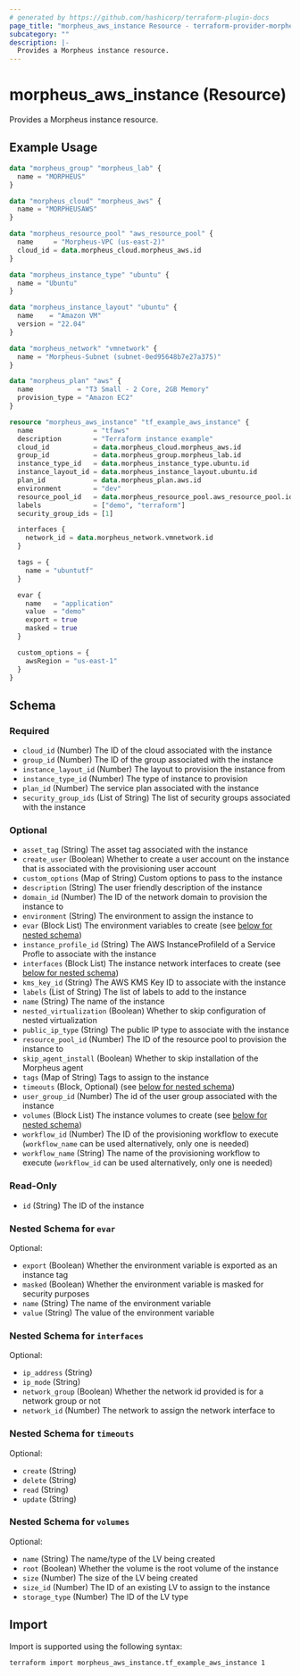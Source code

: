 ```yaml
---
# generated by https://github.com/hashicorp/terraform-plugin-docs
page_title: "morpheus_aws_instance Resource - terraform-provider-morpheus"
subcategory: ""
description: |-
  Provides a Morpheus instance resource.
---
```


# morpheus_aws_instance (Resource)

Provides a Morpheus instance resource.

## Example Usage

```terraform
data "morpheus_group" "morpheus_lab" {
  name = "MORPHEUS"
}

data "morpheus_cloud" "morpheus_aws" {
  name = "MORPHEUSAWS"
}

data "morpheus_resource_pool" "aws_resource_pool" {
  name     = "Morpheus-VPC (us-east-2)"
  cloud_id = data.morpheus_cloud.morpheus_aws.id
}

data "morpheus_instance_type" "ubuntu" {
  name = "Ubuntu"
}

data "morpheus_instance_layout" "ubuntu" {
  name    = "Amazon VM"
  version = "22.04"
}

data "morpheus_network" "vmnetwork" {
  name = "Morpheus-Subnet (subnet-0ed95648b7e27a375)"
}

data "morpheus_plan" "aws" {
  name           = "T3 Small - 2 Core, 2GB Memory"
  provision_type = "Amazon EC2"
}

resource "morpheus_aws_instance" "tf_example_aws_instance" {
  name               = "tfaws"
  description        = "Terraform instance example"
  cloud_id           = data.morpheus_cloud.morpheus_aws.id
  group_id           = data.morpheus_group.morpheus_lab.id
  instance_type_id   = data.morpheus_instance_type.ubuntu.id
  instance_layout_id = data.morpheus_instance_layout.ubuntu.id
  plan_id            = data.morpheus_plan.aws.id
  environment        = "dev"
  resource_pool_id   = data.morpheus_resource_pool.aws_resource_pool.id
  labels             = ["demo", "terraform"]
  security_group_ids = [1]

  interfaces {
    network_id = data.morpheus_network.vmnetwork.id
  }

  tags = {
    name = "ubuntutf"
  }

  evar {
    name   = "application"
    value  = "demo"
    export = true
    masked = true
  }

  custom_options = {
    awsRegion = "us-east-1"
  }
}
```

<!-- schema generated by tfplugindocs -->
## Schema

### Required

- `cloud_id` (Number) The ID of the cloud associated with the instance
- `group_id` (Number) The ID of the group associated with the instance
- `instance_layout_id` (Number) The layout to provision the instance from
- `instance_type_id` (Number) The type of instance to provision
- `plan_id` (Number) The service plan associated with the instance
- `security_group_ids` (List of String) The list of security groups associated with the instance

### Optional

- `asset_tag` (String) The asset tag associated with the instance
- `create_user` (Boolean) Whether to create a user account on the instance that is associated with the provisioning user account
- `custom_options` (Map of String) Custom options to pass to the instance
- `description` (String) The user friendly description of the instance
- `domain_id` (Number) The ID of the network domain to provision the instance to
- `environment` (String) The environment to assign the instance to
- `evar` (Block List) The environment variables to create (see [below for nested schema](#nestedblock--evar))
- `instance_profile_id` (String) The AWS InstanceProfileId of a Service Profle to associate with the instance
- `interfaces` (Block List) The instance network interfaces to create (see [below for nested schema](#nestedblock--interfaces))
- `kms_key_id` (String) The AWS KMS Key ID to associate with the instance
- `labels` (List of String) The list of labels to add to the instance
- `name` (String) The name of the instance
- `nested_virtualization` (Boolean) Whether to skip configuration of nested virtualization
- `public_ip_type` (String) The public IP type to associate with the instance
- `resource_pool_id` (Number) The ID of the resource pool to provision the instance to
- `skip_agent_install` (Boolean) Whether to skip installation of the Morpheus agent
- `tags` (Map of String) Tags to assign to the instance
- `timeouts` (Block, Optional) (see [below for nested schema](#nestedblock--timeouts))
- `user_group_id` (Number) The id of the user group associated with the instance
- `volumes` (Block List) The instance volumes to create (see [below for nested schema](#nestedblock--volumes))
- `workflow_id` (Number) The ID of the provisioning workflow to execute (`workflow_name` can be used alternatively, only one is needed)
- `workflow_name` (String) The name of the provisioning workflow to execute (`workflow_id` can be used alternatively, only one is needed)

### Read-Only

- `id` (String) The ID of the instance

<a id="nestedblock--evar"></a>
### Nested Schema for `evar`

Optional:

- `export` (Boolean) Whether the environment variable is exported as an instance tag
- `masked` (Boolean) Whether the environment variable is masked for security purposes
- `name` (String) The name of the environment variable
- `value` (String) The value of the environment variable


<a id="nestedblock--interfaces"></a>
### Nested Schema for `interfaces`

Optional:

- `ip_address` (String)
- `ip_mode` (String)
- `network_group` (Boolean) Whether the network id provided is for a network group or not
- `network_id` (Number) The network to assign the network interface to


<a id="nestedblock--timeouts"></a>
### Nested Schema for `timeouts`

Optional:

- `create` (String)
- `delete` (String)
- `read` (String)
- `update` (String)


<a id="nestedblock--volumes"></a>
### Nested Schema for `volumes`

Optional:

- `name` (String) The name/type of the LV being created
- `root` (Boolean) Whether the volume is the root volume of the instance
- `size` (Number) The size of the LV being created
- `size_id` (Number) The ID of an existing LV to assign to the instance
- `storage_type` (Number) The ID of the LV type

## Import

Import is supported using the following syntax:

```shell
terraform import morpheus_aws_instance.tf_example_aws_instance 1
```
